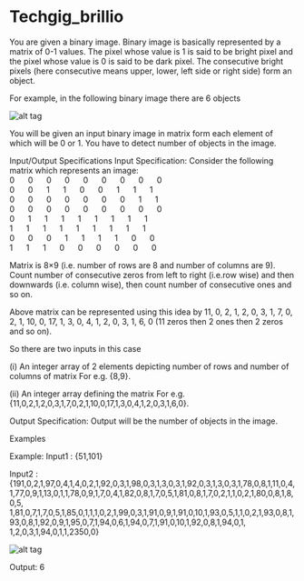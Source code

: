 # Techgig_brillio
You are given a binary image. Binary image is basically represented by a matrix of 0-1 values. The pixel whose value is 1 is said to be bright pixel and the pixel whose value is 0 is said to be dark pixel. The consecutive bright pixels (here consecutive means upper, lower, left side or right side) form an object.

For example, in the following binary image there are 6 objects 

![alt tag](https://cloud.githubusercontent.com/assets/10424520/12394019/518ea45c-be1f-11e5-85dd-ec692051f505.png)

You will be given an input binary image in matrix form each element of which will be 0 or 1. You have to detect number of objects in the image.

Input/Output Specifications
Input Specification: 
Consider the following matrix which represents an image: 
<br>0&nbsp;&nbsp;&nbsp;&nbsp;&nbsp; 0&nbsp;&nbsp;&nbsp;&nbsp;&nbsp; 0&nbsp;&nbsp;&nbsp;&nbsp;&nbsp; 0&nbsp;&nbsp;&nbsp;&nbsp;&nbsp; 0&nbsp;&nbsp;&nbsp;&nbsp;&nbsp; 0&nbsp;&nbsp;&nbsp;&nbsp;&nbsp; 0&nbsp;&nbsp;&nbsp;&nbsp;&nbsp; 0&nbsp;&nbsp;&nbsp;&nbsp;&nbsp; 0 <br>0&nbsp;&nbsp;&nbsp;&nbsp;&nbsp; 0&nbsp;&nbsp;&nbsp;&nbsp;&nbsp; 1&nbsp;&nbsp;&nbsp;&nbsp;&nbsp; 1&nbsp;&nbsp;&nbsp;&nbsp;&nbsp; 0&nbsp;&nbsp;&nbsp;&nbsp;&nbsp; 0&nbsp;&nbsp;&nbsp;&nbsp;&nbsp; 1&nbsp;&nbsp;&nbsp;&nbsp;&nbsp; 1&nbsp;&nbsp;&nbsp;&nbsp;&nbsp; 1 <br>0&nbsp;&nbsp;&nbsp;&nbsp;&nbsp; 0&nbsp;&nbsp;&nbsp;&nbsp;&nbsp; 0&nbsp;&nbsp;&nbsp;&nbsp;&nbsp; 0&nbsp;&nbsp;&nbsp;&nbsp;&nbsp; 0&nbsp;&nbsp;&nbsp;&nbsp;&nbsp; 0&nbsp;&nbsp;&nbsp;&nbsp;&nbsp; 0&nbsp;&nbsp;&nbsp;&nbsp;&nbsp; 1&nbsp;&nbsp;&nbsp;&nbsp;&nbsp; 1 <br>0&nbsp;&nbsp;&nbsp;&nbsp;&nbsp; 0&nbsp;&nbsp;&nbsp;&nbsp;&nbsp; 0&nbsp;&nbsp;&nbsp;&nbsp;&nbsp; 0&nbsp;&nbsp;&nbsp;&nbsp;&nbsp; 0&nbsp;&nbsp;&nbsp;&nbsp;&nbsp; 0&nbsp;&nbsp;&nbsp;&nbsp;&nbsp; 0&nbsp;&nbsp;&nbsp;&nbsp;&nbsp; 0&nbsp;&nbsp;&nbsp;&nbsp;&nbsp; 0 <br>0&nbsp;&nbsp;&nbsp;&nbsp;&nbsp; 1&nbsp;&nbsp;&nbsp;&nbsp;&nbsp; 1&nbsp;&nbsp;&nbsp;&nbsp;&nbsp; 1&nbsp;&nbsp;&nbsp;&nbsp;&nbsp; 1&nbsp;&nbsp;&nbsp;&nbsp;&nbsp; 1&nbsp;&nbsp;&nbsp;&nbsp;&nbsp; 1&nbsp;&nbsp;&nbsp;&nbsp;&nbsp; 1&nbsp;&nbsp;&nbsp;&nbsp;&nbsp; 1 <br>1&nbsp;&nbsp;&nbsp;&nbsp;&nbsp; 1&nbsp;&nbsp;&nbsp;&nbsp;&nbsp; 1&nbsp;&nbsp;&nbsp;&nbsp;&nbsp; 1&nbsp;&nbsp;&nbsp;&nbsp;&nbsp; 1&nbsp;&nbsp;&nbsp;&nbsp;&nbsp; 1&nbsp;&nbsp;&nbsp;&nbsp;&nbsp; 1&nbsp;&nbsp;&nbsp;&nbsp;&nbsp; 1&nbsp;&nbsp;&nbsp;&nbsp;&nbsp; 1 <br>0&nbsp;&nbsp;&nbsp;&nbsp;&nbsp; 0&nbsp;&nbsp;&nbsp;&nbsp;&nbsp; 0&nbsp;&nbsp;&nbsp;&nbsp;&nbsp; 1&nbsp;&nbsp;&nbsp;&nbsp;&nbsp; 1&nbsp;&nbsp;&nbsp;&nbsp;&nbsp; 1&nbsp;&nbsp;&nbsp;&nbsp;&nbsp; 1&nbsp;&nbsp;&nbsp;&nbsp;&nbsp; 0&nbsp;&nbsp;&nbsp;&nbsp;&nbsp; 0 <br>1&nbsp;&nbsp;&nbsp;&nbsp;&nbsp; 1&nbsp;&nbsp;&nbsp;&nbsp;&nbsp; 1&nbsp;&nbsp;&nbsp;&nbsp;&nbsp; 0&nbsp;&nbsp;&nbsp;&nbsp;&nbsp; 0&nbsp;&nbsp;&nbsp;&nbsp;&nbsp; 0&nbsp;&nbsp;&nbsp;&nbsp;&nbsp; 0&nbsp;&nbsp;&nbsp;&nbsp;&nbsp; 0&nbsp;&nbsp;&nbsp;&nbsp;&nbsp; 0

Matrix is 8×9 (i.e. number of rows are 8 and number of columns are 9). Count number of consecutive zeros from left to right (i.e.row wise) and then downwards (i.e. column wise), then count number of consecutive ones and so on. 

Above matrix can be represented using this idea by 11, 0, 2, 1, 2, 0, 3, 1, 7, 0, 2, 1, 10, 0, 17, 1, 3, 0, 4, 1, 2, 0, 3, 1, 6, 0 (11 zeros then 2 ones then 2 zeros and so on).

So there are two inputs in this case

(i)  An integer array of 2 elements depicting number of rows and number of columns of matrix
     For e.g. {8,9}.

(ii) An integer array defining the matrix
     For e.g. {11,0,2,1,2,0,3,1,7,0,2,1,10,0,17,1,3,0,4,1,2,0,3,1,6,0}.


Output Specification: 
Output will be the number of objects in the image.


Examples

Example:
Input1 : {51,101}

Input2 : {191,0,2,1,97,0,4,1,4,0,2,1,92,0,3,1,98,0,3,1,3,0,3,1,92,0,3,1,3,0,3,1,78,0,8,1,11,0,4,1,77,0,9,1,13,0,1,1,78,0,9,1,7,0,4,1,82,0,8,1,7,0,5,1,81,0,8,1,7,0,2,1,1,0,2,1,80,0,8,1,8,0,5,
1,81,0,7,1,7,0,5,1,85,0,1,1,1,0,2,1,99,0,3,1,91,0,9,1,91,0,10,1,93,0,5,1,1,0,2,1,93,0,8,1,93,0,8,1,92,0,9,1,95,0,7,1,94,0,6,1,94,0,7,1,91,0,10,1,92,0,8,1,94,0,1,
1,2,0,3,1,94,0,1,1,2350,0}

![alt tag](https://cloud.githubusercontent.com/assets/10424520/12394438/d4839ce4-be21-11e5-97b3-7286cf60eb0b.png)


Output: 6


